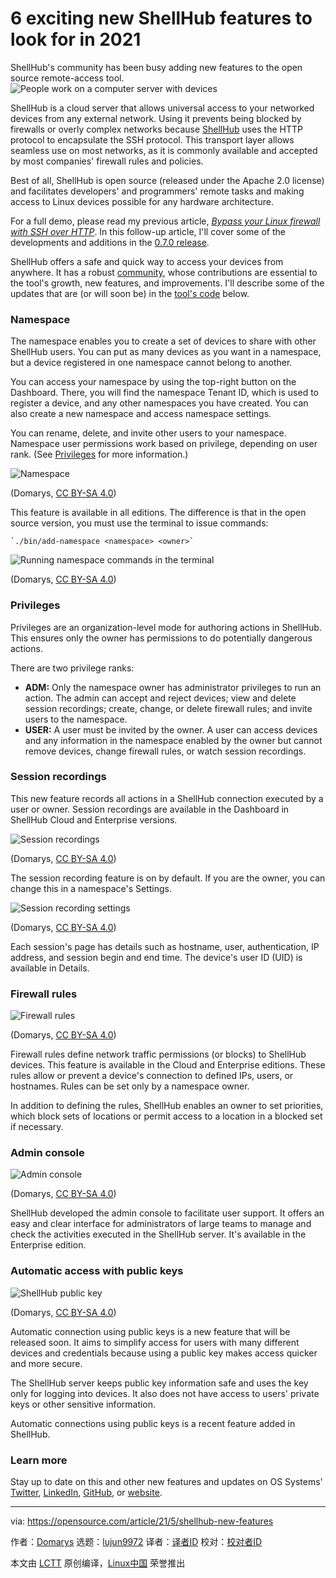[#]: subject: (6 exciting new ShellHub features to look for in 2021)
[#]: via: (https://opensource.com/article/21/5/shellhub-new-features)
[#]: author: (Domarys https://opensource.com/users/domarys)
[#]: collector: (lujun9972)
[#]: translator: ( )
[#]: reviewer: ( )
[#]: publisher: ( )
[#]: url: ( )

6 exciting new ShellHub features to look for in 2021
======
ShellHub's community has been busy adding new features to the open
source remote-access tool.
![People work on a computer server with devices][1]

ShellHub is a cloud server that allows universal access to your networked devices from any external network. Using it prevents being blocked by firewalls or overly complex networks because [ShellHub][2] uses the HTTP protocol to encapsulate the SSH protocol. This transport layer allows seamless use on most networks, as it is commonly available and accepted by most companies' firewall rules and policies.

Best of all, ShellHub is open source (released under the Apache 2.0 license) and facilitates developers' and programmers' remote tasks and making access to Linux devices possible for any hardware architecture.

For a full demo, please read my previous article, [_Bypass your Linux firewall with SSH over HTTP_][3]. In this follow-up article, I'll cover some of the developments and additions in the [0.7.0 release][4].

ShellHub offers a safe and quick way to access your devices from anywhere. It has a robust [community][5], whose contributions are essential to the tool's growth, new features, and improvements. I'll describe some of the updates that are (or will soon be) in the [tool's code][6] below.

### Namespace

The namespace enables you to create a set of devices to share with other ShellHub users. You can put as many devices as you want in a namespace, but a device registered in one namespace cannot belong to another.

You can access your namespace by using the top-right button on the Dashboard. There, you will find the namespace Tenant ID, which is used to register a device, and any other namespaces you have created. You can also create a new namespace and access namespace settings.

You can rename, delete, and invite other users to your namespace. Namespace user permissions work based on privilege, depending on user rank. (See [Privileges][7] for more information.)

![Namespace][8]

(Domarys, [CC BY-SA 4.0][9])

This feature is available in all editions. The difference is that in the open source version, you must use the terminal to issue commands:


```
`./bin/add-namespace <namespace> <owner>`
```

![Running namespace commands in the terminal][10]

(Domarys, [CC BY-SA 4.0][9])

### Privileges

Privileges are an organization-level mode for authoring actions in ShellHub. This ensures only the owner has permissions to do potentially dangerous actions.

There are two privilege ranks:

  * **ADM:** Only the namespace owner has administrator privileges to run an action. The admin can accept and reject devices; view and delete session recordings; create, change, or delete firewall rules; and invite users to the namespace.
  * **USER:** A user must be invited by the owner. A user can access devices and any information in the namespace enabled by the owner but cannot remove devices, change firewall rules, or watch session recordings.



### Session recordings

This new feature records all actions in a ShellHub connection executed by a user or owner. Session recordings are available in the Dashboard in ShellHub Cloud and Enterprise versions.

![Session recordings][11]

(Domarys, [CC BY-SA 4.0][9])

The session recording feature is on by default. If you are the owner, you can change this in a namespace's Settings.

![Session recording settings][12]

(Domarys, [CC BY-SA 4.0][9])

Each session's page has details such as hostname, user, authentication, IP address, and session begin and end time. The device's user ID (UID) is available in Details.

### Firewall rules

![Firewall rules][13]

(Domarys, [CC BY-SA 4.0][9])

Firewall rules define network traffic permissions (or blocks) to ShellHub devices. This feature is available in the Cloud and Enterprise editions. These rules allow or prevent a device's connection to defined IPs, users, or hostnames. Rules can be set only by a namespace owner.

In addition to defining the rules, ShellHub enables an owner to set priorities, which block sets of locations or permit access to a location in a blocked set if necessary.

### Admin console

![Admin console][14]

(Domarys, [CC BY-SA 4.0][9])

ShellHub developed the admin console to facilitate user support. It offers an easy and clear interface for administrators of large teams to manage and check the activities executed in the ShellHub server. It's available in the Enterprise edition.

### Automatic access with public keys

![ShellHub public key][15]

(Domarys, [CC BY-SA 4.0][9])

Automatic connection using public keys is a new feature that will be released soon. It aims to simplify access for users with many different devices and credentials because using a public key makes access quicker and more secure.

The ShellHub server keeps public key information safe and uses the key only for logging into devices. It also does not have access to users' private keys or other sensitive information.

Automatic connections using public keys is a recent feature added in ShellHub.

### Learn more

Stay up to date on this and other new features and updates on OS Systems' [Twitter][16], [LinkedIn][17], [GitHub][18], or [website][19].

--------------------------------------------------------------------------------

via: https://opensource.com/article/21/5/shellhub-new-features

作者：[Domarys][a]
选题：[lujun9972][b]
译者：[译者ID](https://github.com/译者ID)
校对：[校对者ID](https://github.com/校对者ID)

本文由 [LCTT](https://github.com/LCTT/TranslateProject) 原创编译，[Linux中国](https://linux.cn/) 荣誉推出

[a]: https://opensource.com/users/domarys
[b]: https://github.com/lujun9972
[1]: https://opensource.com/sites/default/files/styles/image-full-size/public/lead-images/rh_003499_01_linux11x_cc.png?itok=XMDOouJR (People work on a computer server with devices)
[2]: https://www.shellhub.io/
[3]: https://opensource.com/article/20/7/linux-shellhub
[4]: https://github.com/shellhub-io/shellhub/releases/tag/v0.7.0
[5]: https://www.shellhub.io/community
[6]: https://github.com/shellhub-io
[7]: tmp.jW5CEfWWTN#Privileges
[8]: https://opensource.com/sites/default/files/uploads/shellhub_3namespace.png (Namespace)
[9]: https://creativecommons.org/licenses/by-sa/4.0/
[10]: https://opensource.com/sites/default/files/uploads/shellhub_2terminal.png (Running namespace commands in the terminal)
[11]: https://opensource.com/sites/default/files/uploads/shellhub_1sessionrecordings.png (Session recordings)
[12]: https://opensource.com/sites/default/files/uploads/shellhub_6sessionrecording.png (Session recording settings)
[13]: https://opensource.com/sites/default/files/uploads/shellhub_5firewallrules.png (Firewall rules)
[14]: https://opensource.com/sites/default/files/uploads/shellhub_4admin.png (Admin console)
[15]: https://opensource.com/sites/default/files/pictures/public_key.png (ShellHub public key)
[16]: https://twitter.com/os_systems
[17]: https://www.linkedin.com/company/ossystems/
[18]: https://www.facebook.com/ossystems
[19]: https://www.ossystems.com.br/
